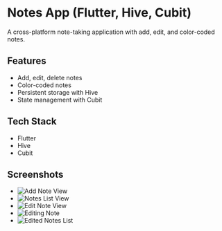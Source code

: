# Notes App (Flutter, Hive, Cubit)
A cross-platform note-taking application with add, edit, and color-coded notes.

## Features
- Add, edit, delete notes
- Color-coded notes
- Persistent storage with Hive
- State management with Cubit

## Tech Stack
- Flutter
- Hive
- Cubit

## Screenshots
- ![Add Note View](images/add_note_view.png)
- ![Notes List View](images/notes_list_view.png)
- ![Edit Note View](images/edit_notes_view.png)
- ![Editing Note](images/editing_note.png)
- ![Edited Notes List](images/edited_notes_list.png)
